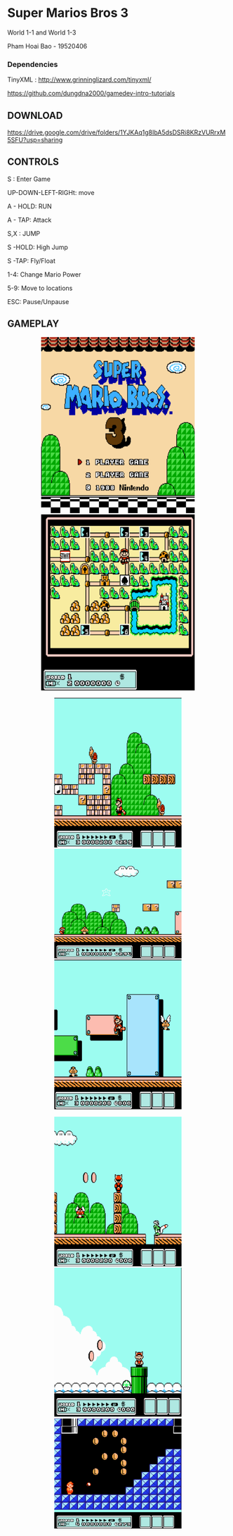 # Super Marios Bros 3

World 1-1 and World 1-3  

Pham Hoai Bao - 19520406

### Dependencies

TinyXML : http://www.grinninglizard.com/tinyxml/

https://github.com/dungdna2000/gamedev-intro-tutorials


## DOWNLOAD

https://drive.google.com/drive/folders/1YJKAq1g8IbA5dsDSRi8KRzVURrxM5SFU?usp=sharing

## CONTROLS

S : Enter Game


UP-DOWN-LEFT-RIGHt: move

A - HOLD: RUN

A - TAP: Attack

S,X : JUMP

S -HOLD: High Jump

S -TAP: Fly/Float


1-4: Change Mario Power

5-9: Move to locations

ESC: Pause/Unpause

## GAMEPLAY

  <p align="center">
   <img src="Saved Pictures/intro.png" height = "400" width="350"> <img src="Saved Pictures/select.png"  height = "400" width="350">
   </p>


 <p align="center">
   <img src="Saved Pictures/mario0.png" height = "340" width="290"> <img src="Saved Pictures/mario1.png" height =  height = "340" width="290">  <img src="Saved Pictures/mario2.png" height = "340" width="290">
  </p>
   
 

  
     
 <p align="center">
   <img src="Saved Pictures/mario3.png"  height = "340" width="290"> <img src="Saved Pictures/mario4.png"  height = "340" width="290"> <img src="Saved Pictures/mario5.png" height =  height = "340" width="290">
  </p>
